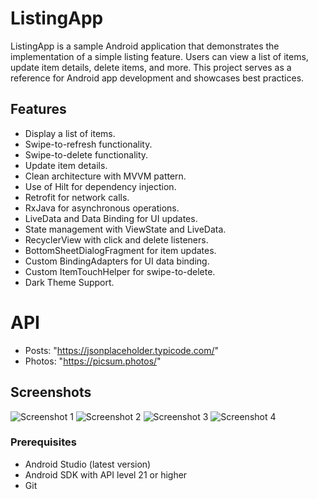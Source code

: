 # ListingApp

ListingApp is a sample Android application that demonstrates the implementation of a simple listing feature. Users can view a list of items, update item details, delete items, and more. This project serves as a reference for Android app development and showcases best practices.

## Features

- Display a list of items.
- Swipe-to-refresh functionality.
- Swipe-to-delete functionality.
- Update item details.
- Clean architecture with MVVM pattern.
- Use of Hilt for dependency injection.
- Retrofit for network calls.
- RxJava for asynchronous operations.
- LiveData and Data Binding for UI updates.
- State management with ViewState and LiveData.
- RecyclerView with click and delete listeners.
- BottomSheetDialogFragment for item updates.
- Custom BindingAdapters for UI data binding.
- Custom ItemTouchHelper for swipe-to-delete.
- Dark Theme Support.

# API

- Posts: "https://jsonplaceholder.typicode.com/"
- Photos: "https://picsum.photos/" 

## Screenshots

![Screenshot 1](screenshots/screenshot1.png)
![Screenshot 2](screenshots/screenshot2.png)
![Screenshot 3](screenshots/screenshot3.png)
![Screenshot 4](screenshots/screenshot4.png)

### Prerequisites

- Android Studio (latest version)
- Android SDK with API level 21 or higher
- Git
